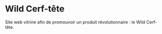 # Wild Cerf-tête
Site web vitrine afin de promouvoir un produit révolutionnaire : le Wild Cerf-tête.